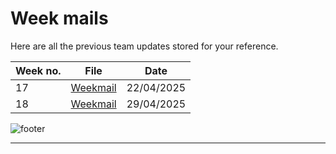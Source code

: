 # Week mails


Here are all the previous team updates stored for your reference.

| Week no.                                            | File       | Date |
|---------------------------------------------------------------|------------|------------|
| 17         | [Weekmail](./Weekmails/2025.4.22.pdf) | 22/04/2025 |
| 18         | [Weekmail](./Weekmails/2025.4.29.pdf) | 29/04/2025 |



![footer](../../../figures/footer-tudelft.jpg)
 
-----------------------------------------------------------------------------------------------------

